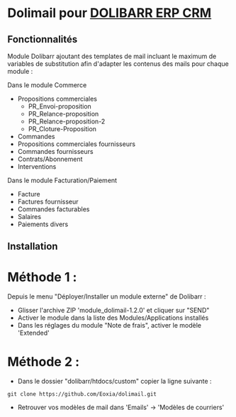 # Dolimail pour [DOLIBARR ERP CRM](https://www.dolibarr.org)

## Fonctionnalités

Module Dolibarr ajoutant des templates de mail incluant le maximum de variables de substitution afin d'adapter les contenus des mails pour chaque module :

Dans le module Commerce

- Propositions commerciales
  - PR_Envoi-proposition
  - PR_Relance-proposition
  - PR_Relance-proposition-2
  - PR_Cloture-Proposition
- Commandes
- Propositions commerciales fournisseurs
- Commandes fournisseurs
- Contrats/Abonnement
- Interventions

Dans le module Facturation/Paiement

- Facture
- Factures fournisseur
- Commandes facturables
- Salaires
- Paiements divers

## Installation

# Méthode 1 :

Depuis le menu "Déployer/Installer un module externe" de Dolibarr : 

- Glisser l'archive ZIP 'module_dolimail-1.2.0' et cliquer sur "SEND"
- Activer le module dans la liste des Modules/Applications installés
- Dans les réglages du module "Note de frais", activer le modèle 'Extended'

# Méthode 2 :

- Dans le dossier "dolibarr/htdocs/custom" copier la ligne suivante :
``` 
git clone https://github.com/Eoxia/dolimail.git
```
- Retrouver vos modèles de mail dans 'Emails' -> 'Modèles de courriers'
